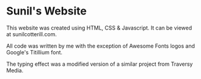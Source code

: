 # Sunil's Website

This website was created using HTML, CSS & Javascript. It can be viewed at sunilcotterill.com. 

All code was written by me with the exception of Awesome Fonts logos and Google's Titillium font.

The typing effect was a modified version of a similar project from Traversy Media.
